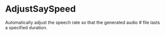 # AdjustSaySpeed
Automatically adjust the speech rate so that the generated audio # file lasts a specified duration.
